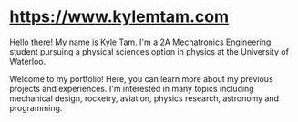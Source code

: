 # https://www.kylemtam.com

Hello there!
My name is Kyle Tam. I'm a 2A Mechatronics Engineering student pursuing a physical sciences option in physics at the University of Waterloo.

Welcome to my portfolio! Here, you can learn more about my previous projects and experiences. I'm interested in many topics including mechanical design, rocketry, aviation, physics research, astronomy and programming. 
